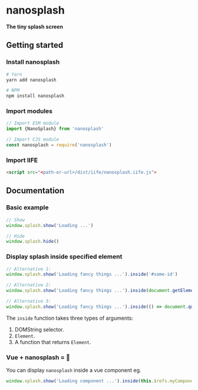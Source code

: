 # nanosplash

<strong>The tiny splash screen</strong>

## Getting started
### Install nanosplash
```bash
# Yarn
yarn add nanosplash

# NPM
npm install nanosplash
```
### Import modules
```js
// Import ESM module
import {NanoSplash} from 'nanosplash'

// Import CJS module
const nanosplash = require('nanosplash')
```

### Import IIFE
```html
<script src="<path-or-url>/dist/iife/nanosplash.iife.js">
```
## Documentation
### Basic example
```js
// Show
window.splash.show('Loading ...')

// Hide
window.splash.hide()
```
### Display splash inside specified element
```js
// Alternative 1:
window.splash.show('Loading fancy things ...').inside('#some-id')

// Alternative 2:
window.splash.show('Loading fancy things ...').inside(document.getElementById('some-id'))

// Alternative 3:
window.splash.show('Loading fancy things ...').inside(() => document.querySelector('#some-id'))
```
The `inside` function takes three types of arguments:
1. DOMString selector.
2. `Element`.
3. A function that returns `Element`.

### Vue + nanosplash = 💖

You can display `nanosplash` inside a vue component eg.

```js
window.splash.show('Loading component ...').inside(this.$refs.myComponent)
```
